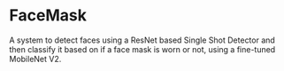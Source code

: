 # FaceMask
A system to detect faces using a ResNet based Single Shot Detector and then classify it based on if a face mask is worn or not, using a fine-tuned MobileNet V2.
